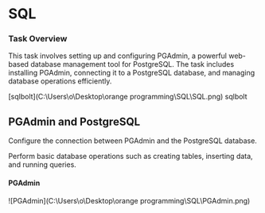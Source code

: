 # SQL
### Task Overview
This task involves setting up and configuring PGAdmin, a powerful web-based database management tool for PostgreSQL. The task includes installing PGAdmin, connecting it to a PostgreSQL database, and managing database operations efficiently.

[sqlbolt](C:\Users\o\Desktop\orange programming\SQL\SQL.png)
sqlbolt

## PGAdmin and PostgreSQL
Configure the connection between PGAdmin and the PostgreSQL database.

Perform basic database operations such as creating tables, inserting data, and running queries.

#### PGAdmin
![PGAdmin](C:\Users\o\Desktop\orange programming\SQL\PGAdmin.png)